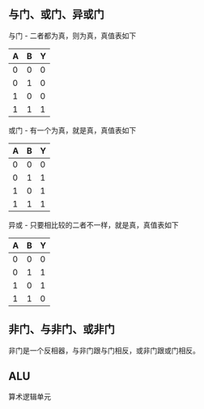 ## 与门、或门、异或门

  与门 - 二者都为真，则为真，真值表如下
 
  | A   | B   | Y   |
  | --- | --- | --- |
  | 0   | 0   | 0   |
  | 0   | 1   | 0   |
  | 1   | 0   | 0   |
  | 1   | 1   | 1   |

  或门 - 有一个为真，就是真，真值表如下

  | A   | B   | Y   |
  | --- | --- | --- |
  | 0   | 0   | 0   |
  | 0   | 1   | 1   |
  | 1   | 0   | 1   |
  | 1   | 1   | 1   |

  异或  - 只要相比较的二者不一样，就是真，真值表如下

  | A   | B   | Y   |
  | --- | --- | --- |
  | 0   | 0   | 0   |
  | 0   | 1   | 1   |
  | 1   | 0   | 1   |
  | 1   | 1   | 0   |

## 非门、与非门、或非门

  非门是一个反相器，与非门跟与门相反，或非门跟或门相反。


## ALU 

  算术逻辑单元

  